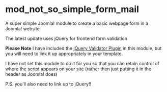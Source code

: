 mod_not_so_simple_form_mail
=======================

A super simple Joomla! module to create a basic webpage form in a Joomla! website

The latest update uses jQuery for frontend form validation

**Please Note**
I have included the [jQuery Validator Plugin](http://jqueryvalidation.org/) in this module, but you will need to link it up appropriately in your template.

I have not set this module to do it for you so that you can retain control of where the script appears on your site (rather then just putting it in the header as Joomla! does)

P.S. you'll also need to link up to jQuery!!

